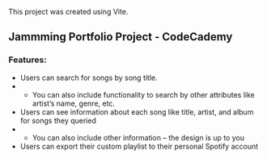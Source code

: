 This project was created using Vite.

## Jammming Portfolio Project - CodeCademy

### Features:

- Users can search for songs by song title.
- - You can also include functionality to search by other attributes like artist’s name, genre, etc.
- Users can see information about each song like title, artist, and album for songs they queried
- - You can also include other information – the design is up to you
- Users can export their custom playlist to their personal Spotify account
